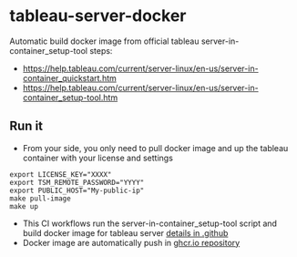 # tableau-server-docker

Automatic build docker image from official tableau server-in-container_setup-tool steps:

* https://help.tableau.com/current/server-linux/en-us/server-in-container_quickstart.htm
* https://help.tableau.com/current/server-linux/en-us/server-in-container_setup-tool.htm

## Run it

* From your side, you only need to pull docker image and up the tableau container with your license and settings
```
export LICENSE_KEY="XXXX"
export TSM_REMOTE_PASSWORD="YYYY"
export PUBLIC_HOST="My-public-ip"
make pull-image
make up
```

* This CI workflows run the server-in-container_setup-tool script and build docker image for tableau server [details in .github](.github/workflows/main.yml)
* Docker image are automatically push in [ghcr.io repository](https://github.com/users/pli01/packages/container/package/tableau-server-docker%2Ftableau_server_image)

